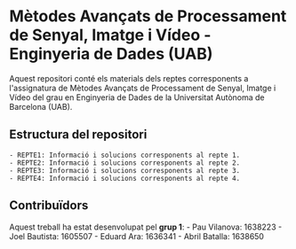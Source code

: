# Mètodes Avançats de Processament de Senyal, Imatge i Vídeo - Enginyeria de Dades (UAB)

Aquest repositori conté els materials dels reptes corresponents a l'assignatura de Mètodes Avançats de Processament de Senyal, Imatge i Vídeo del grau en Enginyeria de Dades de la Universitat Autònoma de Barcelona (UAB).

## Estructura del repositori
    - REPTE1: Informació i solucions corresponents al repte 1.
    - REPTE2: Informació i solucions corresponents al repte 2.
    - REPTE3: Informació i solucions corresponents al repte 3.
    - REPTE4: Informació i solucions corresponents al repte 4.

## Contribuïdors
Aquest treball ha estat desenvolupat pel **grup 1**:
    - Pau Vilanova: 1638223
    - Joel Bautista: 1605507
    - Eduard Ara: 1636341
    - Abril Batalla: 1638650
